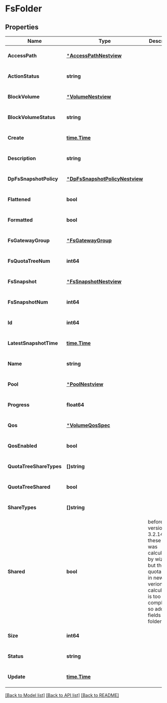 # FsFolder

## Properties
Name | Type | Description | Notes
------------ | ------------- | ------------- | -------------
**AccessPath** | [***AccessPathNestview**](AccessPath_Nestview.md) |  | [optional] [default to null]
**ActionStatus** | **string** |  | [optional] [default to null]
**BlockVolume** | [***VolumeNestview**](Volume_Nestview.md) |  | [optional] [default to null]
**BlockVolumeStatus** | **string** |  | [optional] [default to null]
**Create** | [**time.Time**](time.Time.md) |  | [optional] [default to null]
**Description** | **string** |  | [optional] [default to null]
**DpFsSnapshotPolicy** | [***DpFsSnapshotPolicyNestview**](DpFSSnapshotPolicy_Nestview.md) |  | [optional] [default to null]
**Flattened** | **bool** |  | [optional] [default to null]
**Formatted** | **bool** |  | [optional] [default to null]
**FsGatewayGroup** | [***FsGatewayGroup**](FSGatewayGroup.md) |  | [optional] [default to null]
**FsQuotaTreeNum** | **int64** |  | [optional] [default to null]
**FsSnapshot** | [***FsSnapshotNestview**](FSSnapshot_Nestview.md) |  | [optional] [default to null]
**FsSnapshotNum** | **int64** |  | [optional] [default to null]
**Id** | **int64** |  | [optional] [default to null]
**LatestSnapshotTime** | [**time.Time**](time.Time.md) |  | [optional] [default to null]
**Name** | **string** |  | [optional] [default to null]
**Pool** | [***PoolNestview**](Pool_Nestview.md) |  | [optional] [default to null]
**Progress** | **float64** |  | [optional] [default to null]
**Qos** | [***VolumeQosSpec**](VolumeQosSpec.md) |  | [optional] [default to null]
**QosEnabled** | **bool** |  | [optional] [default to null]
**QuotaTreeShareTypes** | **[]string** |  | [optional] [default to null]
**QuotaTreeShared** | **bool** |  | [optional] [default to null]
**ShareTypes** | **[]string** |  | [optional] [default to null]
**Shared** | **bool** | before version 3.2.14, these fields was calculated by wizard, but there is quota trees in new verion, calculations is too complicated, so add the fields to folder struct | [optional] [default to null]
**Size** | **int64** |  | [optional] [default to null]
**Status** | **string** |  | [optional] [default to null]
**Update** | [**time.Time**](time.Time.md) |  | [optional] [default to null]

[[Back to Model list]](../README.md#documentation-for-models) [[Back to API list]](../README.md#documentation-for-api-endpoints) [[Back to README]](../README.md)


